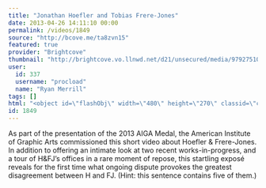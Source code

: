 ```yaml
---
title: "Jonathan Hoefler and Tobias Frere-Jones"
date: 2013-04-26 14:11:10 00:00
permalink: /videos/1849
source: "http://bcove.me/ta8zvn15"
featured: true
provider: "Brightcove"
thumbnail: "http://brightcove.vo.llnwd.net/d21/unsecured/media/97927510001/97927510001_2318755036001_video-still-for-video-2318784886001.jpg?pubId=97927510001"
user:
  id: 337
  username: "procload"
  name: "Ryan Merrill"
tags: []
html: "<object id=\"flashObj\" width=\"480\" height=\"270\" classid=\"clsid:D27CDB6E-AE6D-11cf-96B8-444553540000\" codebase=\"http://download.macromedia.com/pub/shockwave/cabs/flash/swflash.cab#version=9,0,47,0\"><param name=\"wmode\" value=\"transparent\"><param name=\"movie\" value=\"http://c.brightcove.com/services/viewer/federated_f9?isVid=1&amp;isUI=1\"><param name=\"bgcolor\" value=\"#FFFFFF\"><param name=\"flashVars\" value=\"@videoPlayer=2318784886001&amp;autoStart=false&amp;playerID=760380229001&amp;domain=embed&amp;dynamicStreaming=true\"><param name=\"base\" value=\"http://admin.brightcove.com\"><param name=\"seamlesstabbing\" value=\"false\"><param name=\"allowFullScreen\" value=\"true\"><param name=\"swLiveConnect\" value=\"true\"><param name=\"allowScriptAccess\" value=\"always\"><embed src=\"http://c.brightcove.com/services/viewer/federated_f9?isVid=1&amp;isUI=1\" bgcolor=\"#FFFFFF\" flashvars=\"@videoPlayer=2318784886001&amp;playerID=760380229001&amp;domain=embed&amp;dynamicStreaming=true&amp;autoStart=false\" base=\"http://admin.brightcove.com\" name=\"flashObj\" width=\"480\" height=\"270\" seamlesstabbing=\"false\" type=\"application/x-shockwave-flash\" allowfullscreen=\"true\" allowscriptaccess=\"always\" swliveconnect=\"true\" pluginspage=\"http://www.macromedia.com/shockwave/download/index.cgi?P1_Prod_Version=ShockwaveFlash\" wmode=\"transparent\"></embed></object>"
id: 1849
---
```


As part of the presentation of the 2013 AIGA Medal, the American Institute of Graphic Arts commissioned this short video about Hoefler & Frere-Jones. In addition to offering an intimate look at two recent works-in-progress, and a tour of H&FJ’s offices in a rare moment of repose, this startling exposé reveals for the first time what ongoing dispute provokes the greatest disagreement between H and FJ. (Hint: this sentence contains five of them.)